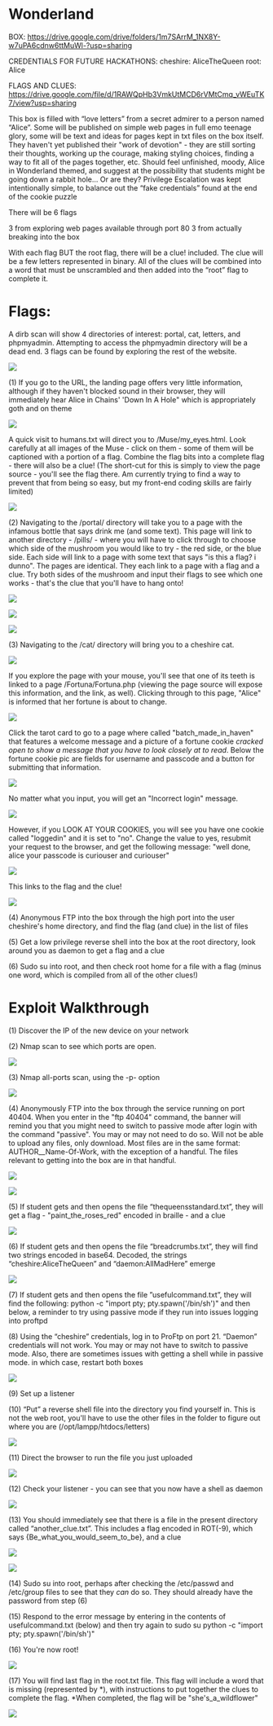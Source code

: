 # Wonderland

BOX: https://drive.google.com/drive/folders/1m7SArrM_1NX8Y-w7uPA6cdnw6ttMuWl-?usp=sharing

CREDENTIALS FOR FUTURE HACKATHONS:
cheshire: AliceTheQueen
root: Alice


FLAGS AND CLUES: https://drive.google.com/file/d/1RAWQpHb3VmkUtMCD6rVMtCmq_vWEuTK7/view?usp=sharing

This box is filled with “love letters” from a secret admirer to a person named “Alice”. Some will be published on simple web pages in full emo teenage glory, some will be text and ideas for pages kept in txt files on the box itself. They haven't yet published their "work of devotion" - they are still sorting their thoughts, working up the courage, making styling choices, finding a way to fit all of the pages together, etc. Should feel unfinished, moody, Alice in Wonderland themed, and suggest at the possibility that students might be going down a rabbit hole... Or are they? Privilege Escalation was kept intentionally simple, to balance out the “fake credentials” found at the end of the cookie puzzle

There will be 6 flags
 
3 from exploring web pages available through port 80
3 from actually breaking into the box

With each flag BUT the root flag, there will be a clue! included. The clue will be a few letters represented in binary. All of the clues will be combined into a word that must be unscrambled and then added into the “root” flag to complete it.



# Flags:

A dirb scan will show 4 directories of interest: portal, cat, letters, and phpmyadmin. Attempting to access the phpmyadmin directory will be a dead end. 3 flags can be found by exploring the rest of the website.

![](https://i.imgur.com/j1pf1I4.png)



(1) If you go to the URL, the landing page offers very little information, although if they haven't blocked sound in their browser, they will immediately hear Alice in Chains' 'Down In A Hole" which is appropriately goth and on theme

![](https://i.imgur.com/7UT8ZyZ.png)

A quick visit to humans.txt will direct you to /Muse/my_eyes.html. Look carefully at all images of the Muse - click on them - some of them will be captioned with a portion of a flag. Combine the flag bits into a complete flag - there will also be a clue! (The short-cut for this is simply to view the page source - you'll see the flag there. Am currently trying to find a way to prevent that from being so easy, but my front-end coding skills are fairly limited)

![](https://i.imgur.com/j2K7eaN.jpg)


(2) Navigating to the /portal/ directory will take you to a page with the infamous bottle that says drink me (and some text). This page will link to another directory - /pills/ - where you will have to click through to choose which side of the mushroom you would like to try - the red side, or the blue side. Each side will link to a page with some text that says "is this a flag? i dunno". The pages are identical. They each link to a page with a flag and a clue. Try both sides of the mushroom and input their flags to see which one works - that's the clue that you'll have to hang onto!

![](https://i.imgur.com/0YUiEDF.png)

![](https://i.imgur.com/jJFV6Yi.png)

![](https://i.imgur.com/V0VfFj9.png)





(3) Navigating to the /cat/ directory will bring you to a cheshire cat. 

![](https://i.imgur.com/1TQ7n8C.png)

If you explore the page with your mouse, you'll see that one of its teeth is linked to a page /Fortuna/Fortuna.php (viewing the page source will expose this information, and the link, as well). Clicking through to this page, "Alice" is informed that her fortune is about to change.

![](https://i.imgur.com/iY4UKr0.png)

Click the tarot card to go to a page where called "batch_made_in_haven" that features a welcome message and a picture of a fortune cookie *cracked open to show a message that you have to look closely at to read*. Below the fortune cookie pic are fields for username and passcode and a button for submitting that information. 

![](https://i.imgur.com/TdszPOL.png)

No matter what you input, you will get an "Incorrect login" message.

![](https://i.imgur.com/yfUwEXW.png)

However, if you LOOK AT YOUR COOKIES, you will see you have one cookie called "loggedin" and it is set to "no". Change the value to yes, resubmit your request to the browser, and get the following message: "well done, alice
your passcode is curiouser
and curiouser" 

![](https://i.imgur.com/JO71zNg.png)

This links to the flag and the clue!

![](https://i.imgur.com/9D6Vz1h.png)


(4) Anonymous FTP into the box through the high port into the user cheshire's home directory, and find the flag (and clue) in the list of files

(5) Get a low privilege reverse shell into the box at the root directory, look around you as daemon to get a flag and a clue

(6) Sudo su into root, and then check root home for a file with a flag (minus one word, which is compiled from all of the other clues!)
 

# Exploit Walkthrough

(1) Discover the IP of the new device on your network

(2) Nmap scan to see which ports are open. 

![](https://i.imgur.com/tC6HbKP.png)

(3) Nmap all-ports scan, using the -p- option

![](https://i.imgur.com/wou4pRU.png)

(4) Anonymously FTP into the box through the service running on port 40404. When you enter in the "ftp <ip> 40404" command, the banner will remind you that you might need to switch to passive mode after login with the command "passive". You may or may not need to do so. Will not be able to upload any files, only download. Most files are in the same format: AUTHOR__Name-Of-Work, with the exception of a handful. The files relevant to getting into the box are in that handful.

![](https://i.imgur.com/miBvW0P.png)

![](https://i.imgur.com/9N5qsnD.png)

(5) If student gets and then opens the file “thequeensstandard.txt”, they will get a flag - "paint_the_roses_red" encoded in braille - and a clue

![](https://i.imgur.com/8UvavK6.png)


(6) If student gets and then opens the file “breadcrumbs.txt”, they will find two strings encoded in base64. Decoded, the strings “cheshire:AliceTheQueen” and “daemon:AllMadHere” emerge

![](https://i.imgur.com/5WwD6CH.png)

(7) If student gets and then opens the file ”usefulcommand.txt”, they will find the following: 
python -c "import pty; pty.spawn('/bin/sh')" and then below, a reminder to try using passive mode if they run into issues logging into proftpd

(8) Using the “cheshire” credentials, log in to ProFtp on port 21. “Daemon” credentials will not work. You may or may not have to switch to passive mode. Also, there are sometimes issues with getting a shell while in passive mode. in which case, restart both boxes

![](https://i.imgur.com/O8GwwSG.png)

(9) Set up a listener

(10) “Put” a reverse shell file into the directory you find yourself in. This is not the web root, you'll have to use the other files in the folder to figure out where you are (/opt/lampp/htdocs/letters)

![](https://i.imgur.com/amsdTsT.png)

(11) Direct the browser to run the file you just uploaded

![](https://i.imgur.com/7GnESMM.png)

(12) Check your listener - you can see that you now have a shell as daemon

![](https://i.imgur.com/Xi9BqUW.png)

(13) You should immediately see that there is a file in the present directory called “another_clue.txt”. This includes a flag encoded in ROT(-9), which says {Be_what_you_would_seem_to_be}, and a clue

![](https://i.imgur.com/7ZB1bRl.png)

![](https://i.imgur.com/Qt9ESZC.png)


(14) Sudo su into root, perhaps after checking the /etc/passwd and /etc/group files to see that they *can* do so. They should already have the password from step (6)

(15) Respond to the error message by entering in the contents of usefulcommand.txt (below) and then try again to sudo su
python -c "import pty; pty.spawn('/bin/sh')" 

(16) You're now root!

![](https://i.imgur.com/zF4H637.png)

(17) You will find last flag in the root.txt file. This flag will include a word that is missing (represented by \*), with instructions to put together the clues to complete the flag. *When completed, the flag will be "she's_a_wildflower"

![](https://i.imgur.com/9LWB33z.png)
